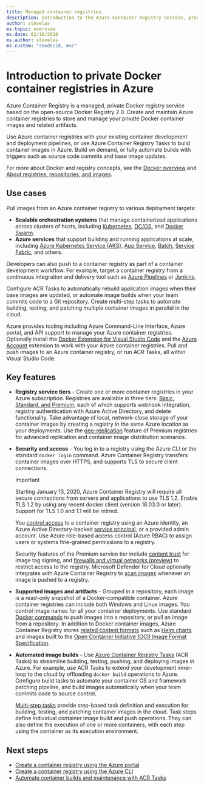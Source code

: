 ```yaml
---
title: Managed container registries
description: Introduction to the Azure Container Registry service, providing cloud-based, managed, private Docker registries.
author: stevelas
ms.topic: overview
ms.date: 02/10/2020
ms.author: stevelas
ms.custom: "seodec18, mvc"
---
```

# Introduction to private Docker container registries in Azure

Azure Container Registry is a managed, private Docker registry service based on the open-source Docker Registry 2.0. Create and maintain Azure container registries to store and manage your private Docker container images and related artifacts.

Use Azure container registries with your existing container development and deployment pipelines, or use Azure Container Registry Tasks to build container images in Azure. Build on demand, or fully automate builds with triggers such as source code commits and base image updates.

For more about Docker and registry concepts, see the [Docker overview](https://docs.docker.com/engine/docker-overview/) and [About registries, repositories, and images](container-registry-concepts.md).

## Use cases

Pull images from an Azure container registry to various deployment targets:

* **Scalable orchestration systems** that manage containerized applications across clusters of hosts, including [Kubernetes](https://kubernetes.io/docs/), [DC/OS](https://docs.mesosphere.com/), and [Docker Swarm](https://docs.docker.com/get-started/swarm-deploy/).
* **Azure services** that support building and running applications at scale, including [Azure Kubernetes Service (AKS)](../aks/index.yml), [App Service](../app-service/index.yml), [Batch](../batch/index.yml), [Service Fabric](../service-fabric/index.yml), and others.

Developers can also push to a container registry as part of a container development workflow. For example, target a container registry from a continuous integration and delivery tool such as [Azure Pipelines](/azure/devops/pipelines/ecosystems/containers/acr-template) or [Jenkins](https://jenkins.io/).

Configure ACR Tasks to automatically rebuild application images when their base images are updated, or automate image builds when your team commits code to a Git repository. Create multi-step tasks to automate building, testing, and patching multiple container images in parallel in the cloud.

Azure provides tooling including Azure Command-Line Interface, Azure portal, and API support to manage your Azure container registries. Optionally install the [Docker Extension for Visual Studio Code](https://code.visualstudio.com/docs/azure/docker) and the [Azure Account](https://marketplace.visualstudio.com/items?itemName=ms-vscode.azure-account) extension to work with your Azure container registries. Pull and push images to an Azure container registry, or run ACR Tasks, all within Visual Studio Code.

## Key features

* **Registry service tiers** - Create one or more container registries in your Azure subscription. Registries are available in three tiers: [Basic, Standard, and Premium](container-registry-skus.md), each of which supports webhook integration, registry authentication with Azure Active Directory, and delete functionality. Take advantage of local, network-close storage of your container images by creating a registry in the same Azure location as your deployments. Use the [geo-replication](container-registry-geo-replication.md) feature of Premium registries for advanced replication and container image distribution scenarios. 

* **Security and access** - You log in to a registry using the Azure CLI or the standard `docker login` command. Azure Container Registry transfers container images over HTTPS, and supports TLS to secure client connections. 

  > [!IMPORTANT]
  > Starting January 13, 2020, Azure Container Registry will require all secure connections from servers and applications to use TLS 1.2. Enable TLS 1.2 by using any recent docker client (version 18.03.0 or later). Support for TLS 1.0 and 1.1 will be retired. 

  You [control access](container-registry-authentication.md) to a container registry using an Azure identity, an Azure Active Directory-backed [service principal](../active-directory/develop/app-objects-and-service-principals.md), or a provided admin account. Use Azure role-based access control (Azure RBAC) to assign users or systems fine-grained permissions to a registry.

  Security features of the Premium service tier include [content trust](container-registry-content-trust.md) for image tag signing, and [firewalls and virtual networks (preview)](container-registry-vnet.md) to restrict access to the registry. Microsoft Defender for Cloud optionally integrates with Azure Container Registry to [scan images](../security-center/defender-for-container-registries-introduction.md?bc=%2fazure%2fcontainer-registry%2fbreadcrumb%2ftoc.json&toc=%2fazure%2fcontainer-registry%2ftoc.json) whenever an image is pushed to a registry.

* **Supported images and artifacts** - Grouped in a repository, each image is a read-only snapshot of a Docker-compatible container. Azure container registries can include both Windows and Linux images. You control image names for all your container deployments. Use standard [Docker commands](https://docs.docker.com/engine/reference/commandline/) to push images into a repository, or pull an image from a repository. In addition to Docker container images, Azure Container Registry stores [related content formats](container-registry-image-formats.md) such as [Helm charts](container-registry-helm-repos.md) and images built to the [Open Container Initiative (OCI) Image Format Specification](https://github.com/opencontainers/image-spec/blob/master/spec.md).

* **Automated image builds** - Use [Azure Container Registry Tasks](container-registry-tasks-overview.md) (ACR Tasks) to streamline building, testing, pushing, and deploying images in Azure. For example, use ACR Tasks to extend your development inner-loop to the cloud by offloading `docker build` operations to Azure. Configure build tasks to automate your container OS and framework patching pipeline, and build images automatically when your team commits code to source control.

  [Multi-step tasks](container-registry-tasks-overview.md#multi-step-tasks) provide step-based task definition and execution for building, testing, and patching container images in the cloud. Task steps define individual container image build and push operations. They can also define the execution of one or more containers, with each step using the container as its execution environment.

## Next steps

* [Create a container registry using the Azure portal](container-registry-get-started-portal.md)
* [Create a container registry using the Azure CLI](container-registry-get-started-azure-cli.md)
* [Automate container builds and maintenance with ACR Tasks](container-registry-tasks-overview.md)
